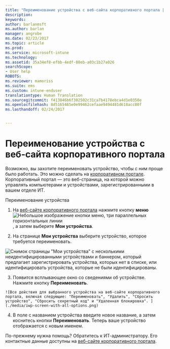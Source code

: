 ```yaml
---
title: "Переименование устройства с веб-сайта корпоративного портала | Документы Майкрософт"
description: 
keywords: 
author: barlanmsft
ms.author: barlan
manager: angrobe
ms.date: 02/23/2017
ms.topic: article
ms.prod: 
ms.service: microsoft-intune
ms.technology: 
ms.assetid: 35a34ef8-efbb-4edf-88eb-a03c1b27a026
searchScope:
- User help
ROBOTS: 
ms.reviewer: mamoriss
ms.suite: ems
ms.custom: intune-enduser
translationtype: Human Translation
ms.sourcegitcommit: f413846b6f302502c31ca7b4178ebca4d1e0350e
ms.openlocfilehash: 8d5165465e0e99462cefaae9494481d618acc80f
ms.lasthandoff: 02/24/2017


---
```


# <a name="rename-your-device-from-the-company-portal-website"></a>Переименование устройства с веб-сайта корпоративного портала

Возможно, вы захотите переименовать устройство, чтобы с ним проще было работать. Это можно сделать на [корпоративном портале](http://portal.manage.microsoft.com). Корпоративный портал — это веб-страница, на которой можно управлять компьютерами и устройствами, зарегистрированными в вашем отделе ИТ.

Переименование устройства

1.    На [веб-сайте корпоративного портала](http://portal.manage.microsoft.com) нажмите кнопку __меню__ ![Небольшое изображение кнопки меню, три параллельных горизонтальных линии](/Intune/whats-new/media/CP_hamburger_menu.png), а затем выберите __Мои устройства__.

2. На странице __Мои устройства__ выберите устройство, которое требуется переименовать.

  ![Снимок страницы "Мои устройства" с несколькими неидентифицированными устройствами и баннером, который предлагает зарегистрировать устройства, которых нет в списке, или идентифицировать устройства, которые не были идентифицированы.](./media/macOS_enroll_002_tap_here_banner.png)

3.    Появится всплывающее окно со сведениями об устройстве. Нажмите кнопку **Переименовать**.

    ![Все действия для выбранного устройства на веб-сайте корпоративного портала, включая следующие: "Переименовать", "Удалить", "Сбросить устройство", "Сбросить секретный код" и "Удаленная блокировка". ](./media/iwp-screen-with-all-options.png)

4.  В поле с названием устройства введите новое название, а затем коснитесь кнопки **Переименовать**. Теперь ваше устройство отображается с новым именем.

По-прежнему нужна помощь? Обратитесь к ИТ-администратору. Его контактные данные доступны на [веб-сайте корпоративного портала](http://portal.manage.microsoft.com).

